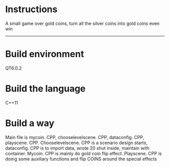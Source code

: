 # Instructions

A small game over gold coins, turn all the silver coins into gold coins even win

---

# Build environment

QT6.0.2

# Build the language

C++11

# Build a way

Main file is mycoin. CPP, chooselevelscene. CPP, dataconfig. CPP, playscene. CPP. Chooselevelscene. CPP is a scenario design starts, dataconfig. CPP is to import data, wrote 20 shut inside, maintain with container. Mycoin. CPP is mainly do gold coin flip effect. Playscene. CPP is doing some auxiliary functions and flip COINS around the special effects

